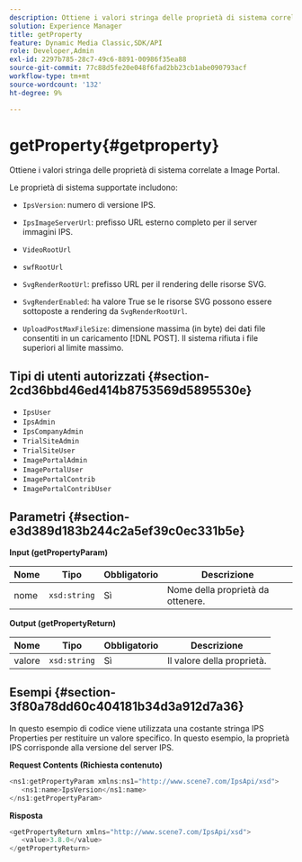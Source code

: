```yaml
---
description: Ottiene i valori stringa delle proprietà di sistema correlate a Image Portal.
solution: Experience Manager
title: getProperty
feature: Dynamic Media Classic,SDK/API
role: Developer,Admin
exl-id: 2297b785-28c7-49c6-8891-00986f35ea88
source-git-commit: 77c88d5fe20e048f6fad2bb23cb1abe090793acf
workflow-type: tm+mt
source-wordcount: '132'
ht-degree: 9%

---
```


# getProperty{#getproperty}

Ottiene i valori stringa delle proprietà di sistema correlate a Image Portal.

Le proprietà di sistema supportate includono:

* `IpsVersion`: numero di versione IPS.
* `IpsImageServerUrl`: prefisso URL esterno completo per il server immagini IPS.
* `VideoRootUrl`
* `swfRootUrl`
* `SvgRenderRootUrl`: prefisso URL per il rendering delle risorse SVG.
* `SvgRenderEnabled`: ha valore True se le risorse SVG possono essere sottoposte a rendering da `SvgRenderRootUrl`.

* `UploadPostMaxFileSize`: dimensione massima (in byte) dei dati file consentiti in un caricamento [!DNL POST]. Il sistema rifiuta i file superiori al limite massimo.

## Tipi di utenti autorizzati {#section-2cd36bbd46ed414b8753569d5895530e}

* `IpsUser`
* `IpsAdmin`
* `IpsCompanyAdmin`
* `TrialSiteAdmin`
* `TrialSiteUser`
* `ImagePortalAdmin`
* `ImagePortalUser`
* `ImagePortalContrib`
* `ImagePortalContribUser`

## Parametri {#section-e3d389d183b244c2a5ef39c0ec331b5e}

**Input (getPropertyParam)**

| Nome | Tipo | Obbligatorio | Descrizione |
|---|---|---|---|
| nome | `xsd:string` | Sì | Nome della proprietà da ottenere. |

**Output (getPropertyReturn)**

| Nome | Tipo | Obbligatorio | Descrizione |
|---|---|---|---|
| valore | `xsd:string` | Sì | Il valore della proprietà. |

## Esempi {#section-3f80a78dd60c404181b34d3a912d7a36}

In questo esempio di codice viene utilizzata una costante stringa IPS Properties per restituire un valore specifico. In questo esempio, la proprietà IPS corrisponde alla versione del server IPS.

**Request Contents (Richiesta contenuto)**

```java
<ns1:getPropertyParam xmlns:ns1="http://www.scene7.com/IpsApi/xsd">
   <ns1:name>IpsVersion</ns1:name>
</ns1:getPropertyParam>
```

**Risposta**

```java
<getPropertyReturn xmlns="http://www.scene7.com/IpsApi/xsd">
   <value>3.8.0</value>
</getPropertyReturn>
```
